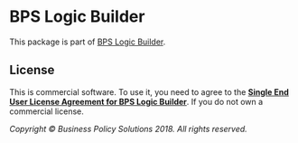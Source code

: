 # BPS Logic Builder

This package is part of [BPS Logic Builder](https://bpolicysolutions.com/pages/Products.aspx).

## License

This is commercial software. To use it, you need to agree to the [**Single End User License Agreement for BPS Logic Builder**](https://bpolicysolutions.com/pages/BPSLogicBuilderSEULA.aspx). If you do not own a commercial license.

*Copyright © Business Policy Solutions 2018. All rights reserved.*
